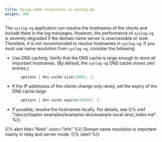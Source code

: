 ```yaml
---
title: Using name resolution in syslog-ng
weight: 300
---
```

<!-- DISCLAIMER: This file is based on the syslog-ng Open Source Edition documentation https://github.com/balabit/syslog-ng-ose-guides/commit/2f4a52ee61d1ea9ad27cb4f3168b95408fddfdf2 and is used under the terms of The syslog-ng Open Source Edition Documentation License. The file has been modified by Axoflow. -->

The `syslog-ng` application can resolve the hostnames of the clients and include them in the log messages. However, the performance of `syslog-ng` is severely degraded if the domain name server is unaccessible or slow. Therefore, it is not recommended to resolve hostnames in `syslog-ng`. If you must use name resolution from `syslog-ng`, consider the following:

- Use DNS caching. Verify that the DNS cache is large enough to store all important hostnames. (By default, the `syslog-ng` DNS cache stores `1007` entries.)
    
    ```c
        options { dns-cache-size(2000); };
    ```

- If the IP addresses of the clients change only rarely, set the expiry of the DNS cache large.
    
    ```c
        options { dns-cache-expire(87600); };
    ```

- If possible, resolve the hostnames locally. For details, see {{% xref "/docs/chapter-examples/examples-dns/example-local-dns/_index.md" %}}.

{{% alert title="Note" color="info" %}}
Domain name resolution is important mainly in relay and server mode.
{{% /alert %}}
